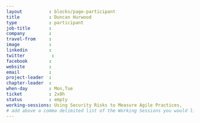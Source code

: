 ```yaml
---
layout          : blocks/page-participant
title           : Duncan Hurwood
type            : participant
job-title       : 
company         :
travel-from     :
image           :
linkedin        :
twitter          :
facebook        :
website         :
email           :
project-leader  :
chapter-leader  :
when-day        : Mon,Tue
ticket          : 2x8h
status          : empty
working-sessions: Using Security Risks to Measure Agile Practices, 
# add above a comma delimited list of the Working Sessions you would like to attend (use the session's title)
---
```


<!-- put more details about participant here -->
